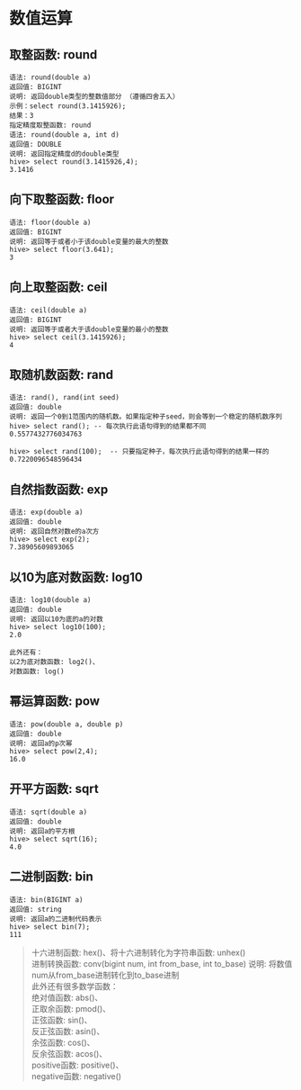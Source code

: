 # 数值运算

## 取整函数: round
```hql
语法: round(double a)
返回值: BIGINT
说明: 返回double类型的整数值部分 （遵循四舍五入）
示例：select round(3.1415926);
结果：3
指定精度取整函数: round
语法: round(double a, int d)
返回值: DOUBLE
说明: 返回指定精度d的double类型
hive> select round(3.1415926,4);
3.1416
```

## 向下取整函数: floor
```hql
语法: floor(double a)
返回值: BIGINT
说明: 返回等于或者小于该double变量的最大的整数
hive> select floor(3.641);
3
```
## 向上取整函数: ceil
```hql
语法: ceil(double a)
返回值: BIGINT
说明: 返回等于或者大于该double变量的最小的整数
hive> select ceil(3.1415926);
4
```
## 取随机数函数: rand
```hql
语法: rand(), rand(int seed)
返回值: double
说明: 返回一个0到1范围内的随机数。如果指定种子seed，则会等到一个稳定的随机数序列
hive> select rand(); -- 每次执行此语句得到的结果都不同
0.5577432776034763

hive> select rand(100);  -- 只要指定种子，每次执行此语句得到的结果一样的
0.7220096548596434
```
## 自然指数函数: exp
```hql
语法: exp(double a)
返回值: double
说明: 返回自然对数e的a次方
hive> select exp(2);
7.38905609893065
```
## 以10为底对数函数: log10
```hql
语法: log10(double a)
返回值: double
说明: 返回以10为底的a的对数
hive> select log10(100);
2.0

此外还有：
以2为底对数函数: log2()、
对数函数: log()
```
## 幂运算函数: pow
```hql
语法: pow(double a, double p)
返回值: double
说明: 返回a的p次幂
hive> select pow(2,4);
16.0
```
## 开平方函数: sqrt
```hql
语法: sqrt(double a)
返回值: double
说明: 返回a的平方根
hive> select sqrt(16);
4.0
```
## 二进制函数: bin
```hql
语法: bin(BIGINT a)
返回值: string
说明: 返回a的二进制代码表示
hive> select bin(7);
111
```
>十六进制函数: hex()、将十六进制转化为字符串函数: unhex()    
进制转换函数: conv(bigint num, int from_base, int to_base) 说明: 将数值num从from_base进制转化到to_base进制     
此外还有很多数学函数：   
>绝对值函数: abs()、       
>正取余函数: pmod()、   
>正弦函数: sin()、        
>反正弦函数: asin()、       
>余弦函数: cos()、      
>反余弦函数: acos()、    
>positive函数: positive()、     
>negative函数: negative()   
